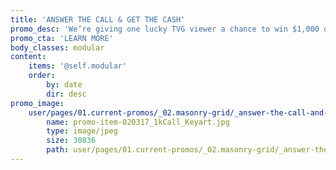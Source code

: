 ```yaml
---
title: 'ANSWER THE CALL & GET THE CASH'
promo_desc: 'We’re giving one lucky TVG viewer a chance to win $1,000 on Saturday morning.'
promo_cta: 'LEARN MORE'
body_classes: modular
content:
    items: '@self.modular'
    order:
        by: date
        dir: desc
promo_image:
    user/pages/01.current-promos/_02.masonry-grid/_answer-the-call-and-get-the-cash/promo-item-020317_1kCall_Keyart.jpg:
        name: promo-item-020317_1kCall_Keyart.jpg
        type: image/jpeg
        size: 30836
        path: user/pages/01.current-promos/_02.masonry-grid/_answer-the-call-and-get-the-cash/promo-item-020317_1kCall_Keyart.jpg
---
```


			
			